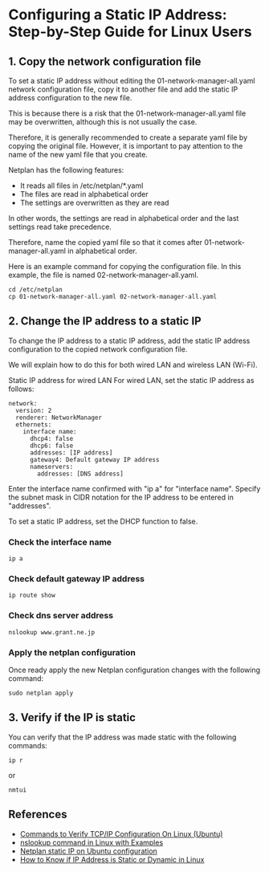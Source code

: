 # Configuring a Static IP Address: Step-by-Step Guide for Linux Users

## 1. Copy the network configuration file
To set a static IP address without editing the 01-network-manager-all.yaml network configuration file, copy it to another file and add the static IP address configuration to the new file.

This is because there is a risk that the  01-network-manager-all.yaml file may be overwritten, although this is not usually the case.

Therefore, it is generally recommended to create a separate yaml file by copying the original file. However, it is important to pay attention to the name of the new yaml file that you create.

Netplan has the following features:

- It reads all files in /etc/netplan/*.yaml
- The files are read in alphabetical order
- The settings are overwritten as they are read

In other words, the settings are read in alphabetical order and the last settings read take precedence.

Therefore, name the copied yaml file so that it comes after 01-network-manager-all.yaml in alphabetical order.

Here is an example command for copying the configuration file. In this example, the file is named 02-network-manager-all.yaml.
```
cd /etc/netplan
cp 01-network-manager-all.yaml 02-network-manager-all.yaml
```

## 2. Change the IP address to a static IP

To change the IP address to a static IP address, add the static IP address configuration to the copied network configuration file.

We will explain how to do this for both wired LAN and wireless LAN (Wi-Fi).

Static IP address for wired LAN
For wired LAN, set the static IP address as follows:
```
network:
  version: 2
  renderer: NetworkManager
  ethernets:
    interface name:
      dhcp4: false
      dhcp6: false
      addresses: [IP address]
      gateway4: Default gateway IP address
      nameservers:
        addresses: [DNS address]
```
Enter the interface name confirmed with "ip a" for "interface name".
Specify the subnet mask in CIDR notation for the IP address to be entered in "addresses".

To set a static IP address, set the DHCP function to false.

### Check the interface name
```
ip a
```

### Check default gateway IP address
```
ip route show
```

### Check dns server address
```
nslookup www.grant.ne.jp
```

### Apply the netplan configuration
Once ready apply the new Netplan configuration changes with the following command:
```
sudo netplan apply
```

## 3. Verify if the IP is static
You can verify that the IP address was made static with the following commands:
```
ip r
```
or 
```
nmtui
```

## References
- [Commands to Verify TCP/IP Configuration On Linux (Ubuntu)](https://www.n-study.com/en/tcp-ip/linux-tcpip-configuration/)
- [nslookup command in Linux with Examples](https://www.geeksforgeeks.org/nslookup-command-in-linux-with-examples/)
- [Netplan static IP on Ubuntu configuration](https://linuxconfig.org/how-to-configure-static-ip-address-on-ubuntu-18-04-bionic-beaver-linux)
- [How to Know if IP Address is Static or Dynamic in Linux](https://linuxhint.com/know-if-ip-address-is-static-or-dynamic-in-linux/)
